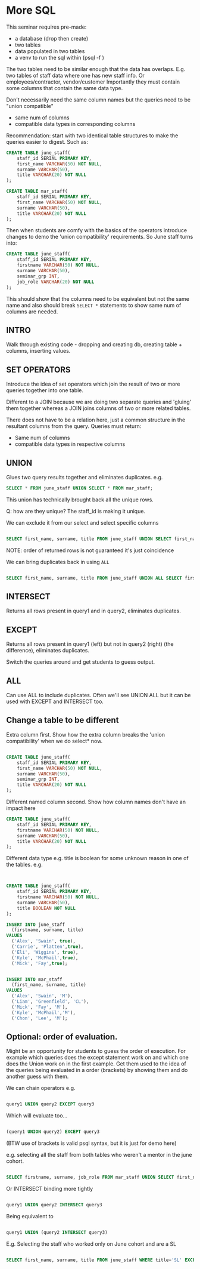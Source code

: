 # More SQL

This seminar requires pre-made:

- a database (drop then create)
- two tables
- data populated in two tables
- a venv to run the sql within (psql -f <file name>)

The two tables need to be similar enough that the data has overlaps. E.g. two tables of staff data where one has new staff info. Or employees/contractor, vendor/customer
Importantly they must contain some columns that contain the same data type.

Don't necessarily need the same column names but the queries need to be "union compatible"

- same num of columns
- compatible data types in corresponding columns

Recommendation: start with two identical table structures to make the queries easier to digest.
Such as:

```sql
CREATE TABLE june_staff(
    staff_id SERIAL PRIMARY KEY,
    first_name VARCHAR(50) NOT NULL,
    surname VARCHAR(50),
    title VARCHAR(20) NOT NULL
);

CREATE TABLE mar_staff(
    staff_id SERIAL PRIMARY KEY,
    first_name VARCHAR(50) NOT NULL,
    surname VARCHAR(50),
    title VARCHAR(20) NOT NULL
);

```

Then when students are comfy with the basics of the operators introduce changes to demo the 'union compatibility' requirements. So June staff turns into:

```sql
CREATE TABLE june_staff(
    staff_id SERIAL PRIMARY KEY,
    firstname VARCHAR(50) NOT NULL,
    surname VARCHAR(50),
    seminar_grp INT,
    job_role VARCHAR(20) NOT NULL
);
```

This should show that the columns need to be equivalent but not the same name and also should break `SELECT *` statements to show same num of columns are needed.

## INTRO

Walk through existing code - dropping and creating db, creating table + columns, inserting values.

## SET OPERATORS

Introduce the idea of set operators which join the result of two or more queries together into one table.

Different to a JOIN because we are doing two separate queries and 'gluing' them together whereas a JOIN joins columns of two or more related tables.

There does not have to be a relation here, just a common structure in the resultant columns from the query.
Queries must return:

- Same num of columns
- compatible data types in respective columns

## UNION

Glues two query results together and eliminates duplicates.
e.g.

```sql
SELECT * FROM june_staff UNION SELECT * FROM mar_staff;
```

This union has technically brought back all the unique rows.

Q: how are they unique?
The staff_id is making it unique.

We can exclude it from our select and select specific columns

```sql

SELECT first_name, surname, title FROM june_staff UNION SELECT first_name, surname, title FROM mar_staff;
```

NOTE: order of returned rows is not guaranteed it's just coincidence

We can bring duplicates back in using `ALL`

```sql

SELECT first_name, surname, title FROM june_staff UNION ALL SELECT first_name, surname, title FROM mar_staff;
```

## INTERSECT

Returns all rows present in query1 and in query2, eliminates duplicates.

## EXCEPT

Returns all rows present in query1 (left) but not in query2 (right) (the difference), eliminates duplicates.

Switch the queries around and get students to guess output.

## <operator> ALL

Can use ALL to include duplicates. Often we'll see UNION ALL but it can be used with EXCEPT and INTERSECT too.

## Change a table to be different

Extra column first. Show how the extra column breaks the 'union compatibility' when we do select\* now.

```sql

CREATE TABLE june_staff(
    staff_id SERIAL PRIMARY KEY,
    first_name VARCHAR(50) NOT NULL,
    surname VARCHAR(50),
    seminar_grp INT,
    title VARCHAR(20) NOT NULL
);
```

Different named column second. Show how column names don't have an impact here

```sql
CREATE TABLE june_staff(
    staff_id SERIAL PRIMARY KEY,
    firstname VARCHAR(50) NOT NULL,
    surname VARCHAR(50),
    title VARCHAR(20) NOT NULL
);
```

Different data type e.g. title is boolean for some unknown reason in one of the tables.
e.g.

```sql


CREATE TABLE june_staff(
    staff_id SERIAL PRIMARY KEY,
    firstname VARCHAR(50) NOT NULL,
    surname VARCHAR(50),
    title BOOLEAN NOT NULL
);

INSERT INTO june_staff
  (firstname, surname, title)
VALUES
  ('Alex', 'Swain', true),
  ('Carrie', 'Platten',true),
  ('Eli', 'Wiggins', true),
  ('Kyle', 'McPhail',true),
  ('Mick', 'Fay',true);


INSERT INTO mar_staff
  (first_name, surname, title)
VALUES
  ('Alex', 'Swain', 'M'),
  ('Liam', 'Greenfield', 'CL'),
  ('Mick', 'Fay', 'M'),
  ('Kyle', 'McPhail','M'),
  ('Chon', 'Lee', 'M');


```

## Optional: order of evaluation.

Might be an opportunity for students to guess the order of execution. For example which queries does the except statement work on and which one does the Union work on in the first example. Get them used to the idea of the queries being evaluated in a order (brackets) by showing them and do another guess with them.

We can chain operators e.g.

```sql

query1 UNION query2 EXCEPT query3

```

Which will evaluate too...

```sql

(query1 UNION query2) EXCEPT query3

```

(BTW use of brackets is valid psql syntax, but it is just for demo here)

e.g. selecting all the staff from both tables who weren't a mentor in the june cohort.

```sql

SELECT firstname, surname, job_role FROM mar_staff UNION SELECT first_name, surname, title FROM june_staff EXCEPT SELECT first_name, surname, title FROM june_staff WHERE title='M';

```

Or
INTERSECT binding more tightly

```sql

query1 UNION query2 INTERSECT query3

```

Being equivalent to

```sql

query1 UNION (query2 INTERSECT query3)

```

E.g. Selecting the staff who worked only on June cohort and are a SL

```sql

SELECT first_name, surname, title FROM june_staff WHERE title='SL' EXCEPT SELECT firstname, surname, job_role FROM mar_staff INTERSECT SELECT first_name, surname, title FROM june_staff;
```
